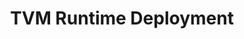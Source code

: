 ---
id: runtime
title: TVM Runtime Deployment
description: |
  This guide covers the process of deploying deep learning models optimized with TVM to various runtime environments. Learn how to integrate TVM’s runtime for executing models across different hardware platforms, including CPUs, GPUs, and specialized accelerators. Understand how to configure TVM's runtime API for efficient inference and optimize it for production environments to handle real-time, low-latency inference demands.
keywords:
  - TVM
  - Runtime Deployment
  - TVM Runtime
  - Model Inference
  - Production Deployment
  - TVM on Hardware
  - Low Latency Inference
  - GPU Inference
  - CPU Inference
  - Specialized Accelerators
  - TVM Runtime API
  - Real-Time Inference
  - Inference Optimization
  - TVM Deployment
  - Efficient Model Execution

tags:
  - TVM
  - Runtime Deployment
  - TVM Runtime
  - Model Inference
  - Production Deployment
  - Hardware Deployment
  - GPU Inference
  - CPU Inference
  - Specialized Accelerators
  - Low Latency Inference
  - TVM Runtime API
  - Real-Time Inference
  - Inference Optimization
  - TVM Deployment

---